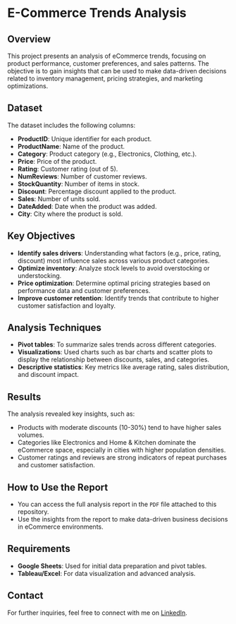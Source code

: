 # E-Commerce Trends Analysis

## Overview
This project presents an analysis of eCommerce trends, focusing on product performance, customer preferences, and sales patterns. The objective is to gain insights that can be used to make data-driven decisions related to inventory management, pricing strategies, and marketing optimizations.

## Dataset
The dataset includes the following columns:
- **ProductID**: Unique identifier for each product.
- **ProductName**: Name of the product.
- **Category**: Product category (e.g., Electronics, Clothing, etc.).
- **Price**: Price of the product.
- **Rating**: Customer rating (out of 5).
- **NumReviews**: Number of customer reviews.
- **StockQuantity**: Number of items in stock.
- **Discount**: Percentage discount applied to the product.
- **Sales**: Number of units sold.
- **DateAdded**: Date when the product was added.
- **City**: City where the product is sold.

## Key Objectives
- **Identify sales drivers**: Understanding what factors (e.g., price, rating, discount) most influence sales across various product categories.
- **Optimize inventory**: Analyze stock levels to avoid overstocking or understocking.
- **Price optimization**: Determine optimal pricing strategies based on performance data and customer preferences.
- **Improve customer retention**: Identify trends that contribute to higher customer satisfaction and loyalty.

## Analysis Techniques
- **Pivot tables**: To summarize sales trends across different categories.
- **Visualizations**: Used charts such as bar charts and scatter plots to display the relationship between discounts, sales, and categories.
- **Descriptive statistics**: Key metrics like average rating, sales distribution, and discount impact.

## Results
The analysis revealed key insights, such as:
- Products with moderate discounts (10-30%) tend to have higher sales volumes.
- Categories like Electronics and Home & Kitchen dominate the eCommerce space, especially in cities with higher population densities.
- Customer ratings and reviews are strong indicators of repeat purchases and customer satisfaction.

## How to Use the Report
- You can access the full analysis report in the `PDF` file attached to this repository.
- Use the insights from the report to make data-driven business decisions in eCommerce environments.

## Requirements
- **Google Sheets**: Used for initial data preparation and pivot tables.
- **Tableau/Excel**: For data visualization and advanced analysis.
  
## Contact
For further inquiries, feel free to connect with me on [LinkedIn](https://www.linkedin.com/in/faiq-syed-7494b5197/).



